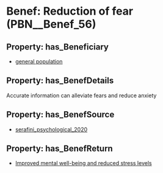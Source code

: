 # Benef: __Reduction of fear__ (PBN__Benef_56)

## Property: has_Beneficiary

* [general population](../Stakeholder/PBN__Stakeholder_9)

## Property: has_BenefDetails

Accurate information can alleviate fears and reduce anxiety

## Property: has_BenefSource

* [serafini_psychological_2020](../Article/PBN__Article_12)

## Property: has_BenefReturn

* [Improved mental well-being and reduced stress levels](../BenefReturn/PBN__BenefReturn_54)

